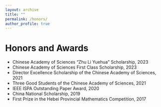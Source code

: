 ```yaml
---
layout: archive
title: ""
permalink: /honors/
author_profile: true
---
```




Honors and Awards
===
* Chinese Academy of Sciences “Zhu Li Yuehua” Scholarship, 2023
* Chinese Academy of Sciences First Class Scholarship, 2023
* Director Excellence Scholarship of the Chinese Academy of Sciences, 2021
* Three Good Students of the Chinese Academy of Sciences, 2021
* IEEE ISPA Outstanding Paper Award, 2020
* China National Scholarship, 2019
* First Prize in the Hebei Provincial Mathematics Competition, 2017
